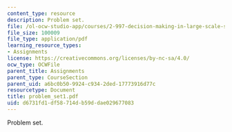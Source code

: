 ```yaml
---
content_type: resource
description: Problem set.
file: /ol-ocw-studio-app/courses/2-997-decision-making-in-large-scale-systems-spring-2004/d6731fd1df58714db59ddae029677083_problem_set1.pdf
file_size: 100009
file_type: application/pdf
learning_resource_types:
- Assignments
license: https://creativecommons.org/licenses/by-nc-sa/4.0/
ocw_type: OCWFile
parent_title: Assignments
parent_type: CourseSection
parent_uid: a6bc0b50-9924-c934-2ded-17773916d77c
resourcetype: Document
title: problem_set1.pdf
uid: d6731fd1-df58-714d-b59d-dae029677083
---
```

Problem set.